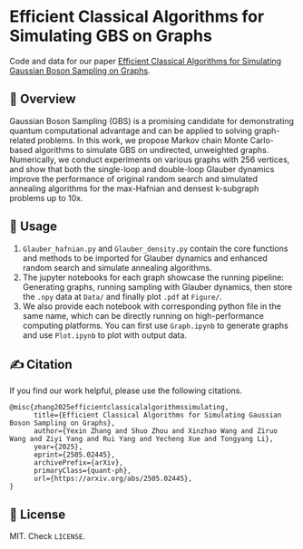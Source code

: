 # Efficient Classical Algorithms for Simulating GBS on Graphs

Code and data for our paper [Efficient Classical Algorithms for Simulating Gaussian Boson Sampling on Graphs](https://arxiv.org/abs/2505.02445).

## 👋 Overview

Gaussian Boson Sampling (GBS) is a promising candidate for demonstrating quantum computational advantage and can be applied to solving graph-related problems. In this work, we propose Markov chain Monte Carlo-based algorithms to simulate GBS on undirected, unweighted graphs. Numerically, we conduct experiments on various graphs with 256 vertices, and show that both the single-loop and double-loop Glauber dynamics improve the performance of original random search and simulated annealing algorithms for the max-Hafnian and densest k-subgraph problems up to 10x.

## 💽 Usage

1. `Glauber_hafnian.py` and `Glauber_density.py` contain the core functions and methods to be imported for Glauber dynamics and enhanced random search and simulate annealing algorithms.
2. The jupyter notebooks for each graph showcase the running pipeline: Generating graphs, running sampling with Glauber dynamics, then store the `.npy` data at `Data/` and finally plot `.pdf` at `Figure/`.
3. We also provide each notebook with corresponding python file in the same name, which can be directly running on high-performance computing platforms. You can first use `Graph.ipynb` to generate graphs and use `Plot.ipynb` to plot with output data.

## ✍️ Citation

If you find our work helpful, please use the following citations.

```
@misc{zhang2025efficientclassicalalgorithmssimulating,
      title={Efficient Classical Algorithms for Simulating Gaussian Boson Sampling on Graphs}, 
      author={Yexin Zhang and Shuo Zhou and Xinzhao Wang and Ziruo Wang and Ziyi Yang and Rui Yang and Yecheng Xue and Tongyang Li},
      year={2025},
      eprint={2505.02445},
      archivePrefix={arXiv},
      primaryClass={quant-ph},
      url={https://arxiv.org/abs/2505.02445}, 
}
```

## 🪪 License

MIT. Check `LICENSE`.
